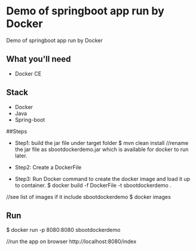 # Demo of springboot app run by Docker
Demo of springboot app run by Docker

## What you'll need
- Docker CE

## Stack
- Docker
- Java
- Spring-boot


##Steps
- Step1: build the jar file under target folder
$ mvn clean install 
//rename the jar file as sbootdockerdemo.jar which is available for docker to run later.

- Step2: Create a DockerFile

- Step3: Run Docker command to create the docker image and load it up to container.
$ docker build -f DockerFile -t sbootdockerdemo .

//see list of images if it include sbootdockerdemo
$ docker images 

## Run
$ docker run -p 8080:8080 sbootdockerdemo 

//run the app on browser
http://localhost:8080/index
